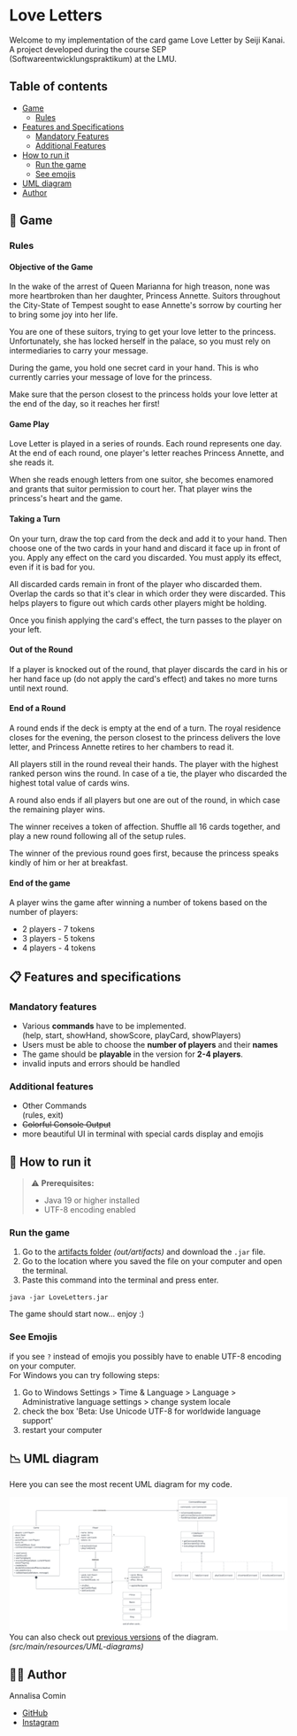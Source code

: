 # Love Letters

Welcome to my implementation of the card game Love Letter by Seiji Kanai.  
A project developed during the course SEP (Softwareentwicklungspraktikum) at the LMU.

## Table of contents

- [Game](#-game)
  - [Rules](#rules)
- [Features and Specifications](#-features-and-specifications)
  - [Mandatory Features](#mandatory-features)
  - [Additional Features](#additional-features)
- [How to run it](#-how-to-run-it)
  - [Run the game](#run-the-game)
  - [See emojis](#see-emojis)
- [UML diagram](#-uml-diagram)
- [Author](#-author)

## 💌 Game
### Rules

#### Objective of the Game

In the wake of the arrest of Queen Marianna for high treason, none was more heartbroken than her daughter, Princess Annette. Suitors throughout the City-State of Tempest sought to ease Annette's sorrow by courting her to bring some joy into her life.

You are one of these suitors, trying to get your love letter to the princess. Unfortunately, she has locked herself in the palace, so you must rely on intermediaries to carry your message.

During the game, you hold one secret card in your hand. This is who currently carries your message of love for the princess.

Make sure that the person closest to the princess holds your love letter at the end of the day, so it reaches her first!

#### Game Play

Love Letter is played in a series of rounds. Each round represents one day. At the end of each round, one player's letter reaches Princess Annette, and she reads it.

When she reads enough letters from one suitor, she becomes enamored and grants that suitor permission to court her. That player wins the princess's heart and the game.

#### Taking a Turn

On your turn, draw the top card from the deck and add it to your hand. Then choose one of the two cards in your hand and discard it face up in front of you. Apply any effect on the card you discarded. You must apply its effect, even if it is bad for you.

All discarded cards remain in front of the player who discarded them. Overlap the cards so that it's clear in which order they were discarded. This helps players to figure out which cards other players might be holding.

Once you finish applying the card's effect, the turn passes to the player on your left.

#### Out of the Round

If a player is knocked out of the round, that player discards the card in his or her hand face up (do not apply the card's effect) and takes no more turns until next round.


#### End of a Round

A round ends if the deck is empty at the end of a turn. The royal residence closes for the evening, the person closest to the princess delivers the love letter, and Princess Annette retires to her chambers to read it.

All players still in the round reveal their hands. The player with the highest ranked person wins the round. In case of a tie, the player who discarded the highest total value of cards wins.

A round also ends if all players but one are out of the round, in which case the remaining player wins.

The winner receives a token of affection. Shuffle all 16 cards together, and play a new round following all of the setup rules.

The winner of the previous round goes first, because the princess speaks kindly of him or her at breakfast.

#### End of the game

A player wins the game after winning a number of tokens based on the number of players:

- 2 players - 7 tokens
- 3 players - 5 tokens
- 4 players - 4 tokens


## 📋 Features and specifications 

### Mandatory features
- Various **commands** have to be implemented.   
    (help, start, showHand, showScore, playCard, showPlayers)
- Users must be able to choose the **number of players** and their **names**
- The game should be **playable** in the version for **2-4 players**.
- invalid inputs and errors should be handled
### Additional features
- Other Commands  
  (rules, exit)
- ~~Colorful Console Output~~
- more beautiful UI in terminal with special cards display and emojis

## 🚀 How to run it 

>:warning: **Prerequisites:**  
>- Java 19 or higher installed
>- UTF-8 encoding enabled

### Run the game
1. Go to the [artifacts folder](out/artifacts) _(out/artifacts)_ and download the `.jar` file.   
2. Go to the location where you saved the file on your computer and open the terminal.  
3. Paste this command into the terminal and press enter.
```batch
java -jar LoveLetters.jar
```
The game should start now... enjoy :)

### See Emojis
if you see `?` instead of emojis you possibly have to enable UTF-8 encoding on your computer.   
For Windows you can try following steps:  
1. Go to Windows Settings > Time & Language > Language > Administrative language settings > change system locale
2. check the box 'Beta: Use Unicode UTF-8 for worldwide language support'
3. restart your computer

## 📉 UML diagram 

Here you can see the most recent UML diagram for my code. 

![UML diagram](src/main/resources/UML-diagrams/UML-diagram_03.png "UML diagram")
You can also check out [previous versions](src/main/resources/UML-diagrams) of the diagram.  
_(src/main/resources/UML-diagrams)_

## 👩‍💻 Author 
Annalisa Comin
- [GitHub](https://github.com/Annalisa11)
- [Instagram](https://www.instagram.com/annalisa_comin/)

